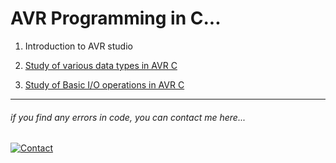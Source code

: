  # AVR Programming in C...



1.  Introduction to AVR studio

1.  [Study of various data types in AVR C](./practical-2/)

1.  [Study of Basic I/O operations in AVR C](./practical-3/)


---

###### _if you find any errors in code, you can contact me here..._
[![Contact](https://img.shields.io/badge/Instagram-2d2f2e?style=for-the-badge&logo=instagram)](https://instagram.com/jay__s__p)

